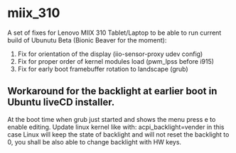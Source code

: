 # miix_310
A set of fixes for Lenovo MIIX 310 Tablet/Laptop to be able to run current
build of Ubunutu Beta (Bionic Beaver for the moment):
1. Fix for orientation of the display (iio-sensor-proxy udev config)
2. Fix for proper order of kernel modules load (pwm_lpss before i915)
3. Fix for early boot framebuffer rotation to landscape (grub)

## Workaround for the backlight at earlier boot in Ubuntu liveCD installer.
At the boot time when grub just started and shows the menu press e
to enable editing. Update linux kernel like with: acpi_backlight=vender
in this case Linux will keep the state of backlight and will not reset
the backlight to 0, you shall be also able to change backlight with HW
keys.
